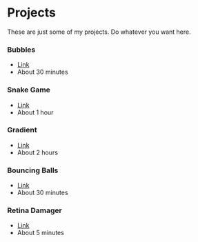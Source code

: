 # Projects
These are just some of my projects. Do whatever you want here.

### Bubbles
* [Link](https://onlineexp.github.io/javascript-projects/bubbles/)
* About 30 minutes

### Snake Game
* [Link](https://onlineexp.github.io/javascript-projects/snake/)
* About 1 hour

### Gradient
* [Link](https://onlineexp.github.io/javascript-projects/gradient/)
* About 2 hours

### Bouncing Balls
* [Link](https://onlineexp.github.io/javascript-projects/bouncing-balls/)
* About 30 minutes

### Retina Damager
* [Link](https://onlineexp.github.io/javascript-projects/retina-damager/)
* About 5 minutes
